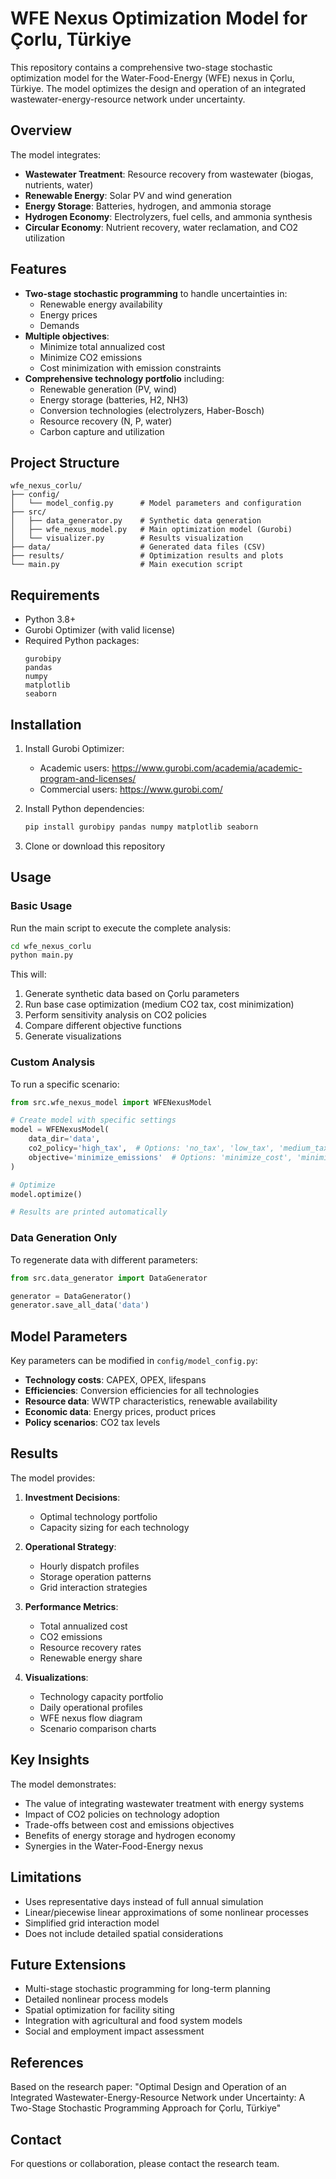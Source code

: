 # WFE Nexus Optimization Model for Çorlu, Türkiye

This repository contains a comprehensive two-stage stochastic optimization model for the Water-Food-Energy (WFE) nexus in Çorlu, Türkiye. The model optimizes the design and operation of an integrated wastewater-energy-resource network under uncertainty.

## Overview

The model integrates:
- **Wastewater Treatment**: Resource recovery from wastewater (biogas, nutrients, water)
- **Renewable Energy**: Solar PV and wind generation
- **Energy Storage**: Batteries, hydrogen, and ammonia storage
- **Hydrogen Economy**: Electrolyzers, fuel cells, and ammonia synthesis
- **Circular Economy**: Nutrient recovery, water reclamation, and CO2 utilization

## Features

- **Two-stage stochastic programming** to handle uncertainties in:
  - Renewable energy availability
  - Energy prices
  - Demands
- **Multiple objectives**:
  - Minimize total annualized cost
  - Minimize CO2 emissions
  - Cost minimization with emission constraints
- **Comprehensive technology portfolio** including:
  - Renewable generation (PV, wind)
  - Energy storage (batteries, H2, NH3)
  - Conversion technologies (electrolyzers, Haber-Bosch)
  - Resource recovery (N, P, water)
  - Carbon capture and utilization

## Project Structure

```
wfe_nexus_corlu/
├── config/
│   └── model_config.py      # Model parameters and configuration
├── src/
│   ├── data_generator.py    # Synthetic data generation
│   ├── wfe_nexus_model.py   # Main optimization model (Gurobi)
│   └── visualizer.py        # Results visualization
├── data/                    # Generated data files (CSV)
├── results/                 # Optimization results and plots
└── main.py                  # Main execution script
```

## Requirements

- Python 3.8+
- Gurobi Optimizer (with valid license)
- Required Python packages:
  ```
  gurobipy
  pandas
  numpy
  matplotlib
  seaborn
  ```

## Installation

1. Install Gurobi Optimizer:
   - Academic users: https://www.gurobi.com/academia/academic-program-and-licenses/
   - Commercial users: https://www.gurobi.com/

2. Install Python dependencies:
   ```bash
   pip install gurobipy pandas numpy matplotlib seaborn
   ```

3. Clone or download this repository

## Usage

### Basic Usage

Run the main script to execute the complete analysis:

```bash
cd wfe_nexus_corlu
python main.py
```

This will:
1. Generate synthetic data based on Çorlu parameters
2. Run base case optimization (medium CO2 tax, cost minimization)
3. Perform sensitivity analysis on CO2 policies
4. Compare different objective functions
5. Generate visualizations

### Custom Analysis

To run a specific scenario:

```python
from src.wfe_nexus_model import WFENexusModel

# Create model with specific settings
model = WFENexusModel(
    data_dir='data',
    co2_policy='high_tax',  # Options: 'no_tax', 'low_tax', 'medium_tax', 'high_tax'
    objective='minimize_emissions'  # Options: 'minimize_cost', 'minimize_emissions'
)

# Optimize
model.optimize()

# Results are printed automatically
```

### Data Generation Only

To regenerate data with different parameters:

```python
from src.data_generator import DataGenerator

generator = DataGenerator()
generator.save_all_data('data')
```

## Model Parameters

Key parameters can be modified in `config/model_config.py`:

- **Technology costs**: CAPEX, OPEX, lifespans
- **Efficiencies**: Conversion efficiencies for all technologies
- **Resource data**: WWTP characteristics, renewable availability
- **Economic data**: Energy prices, product prices
- **Policy scenarios**: CO2 tax levels

## Results

The model provides:

1. **Investment Decisions**:
   - Optimal technology portfolio
   - Capacity sizing for each technology

2. **Operational Strategy**:
   - Hourly dispatch profiles
   - Storage operation patterns
   - Grid interaction strategies

3. **Performance Metrics**:
   - Total annualized cost
   - CO2 emissions
   - Resource recovery rates
   - Renewable energy share

4. **Visualizations**:
   - Technology capacity portfolio
   - Daily operational profiles
   - WFE nexus flow diagram
   - Scenario comparison charts

## Key Insights

The model demonstrates:
- The value of integrating wastewater treatment with energy systems
- Impact of CO2 policies on technology adoption
- Trade-offs between cost and emissions objectives
- Benefits of energy storage and hydrogen economy
- Synergies in the Water-Food-Energy nexus

## Limitations

- Uses representative days instead of full annual simulation
- Linear/piecewise linear approximations of some nonlinear processes
- Simplified grid interaction model
- Does not include detailed spatial considerations

## Future Extensions

- Multi-stage stochastic programming for long-term planning
- Detailed nonlinear process models
- Spatial optimization for facility siting
- Integration with agricultural and food system models
- Social and employment impact assessment

## References

Based on the research paper: "Optimal Design and Operation of an Integrated Wastewater-Energy-Resource Network under Uncertainty: A Two-Stage Stochastic Programming Approach for Çorlu, Türkiye"

## Contact

For questions or collaboration, please contact the research team.